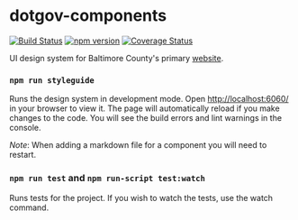 # dotgov-components

[![Build Status](https://travis-ci.org/baltimorecounty/dotgov-components.svg?branch=integration)](https://travis-ci.org/baltimorecounty/dotgov-components)
[![npm version](https://badge.fury.io/js/%40baltimorecounty%2Fdotgov-components.svg)](https://badge.fury.io/js/%40baltimorecounty%2Fdotgov-components)
[![Coverage Status](https://coveralls.io/repos/github/baltimorecounty/dotgov-components/badge.svg?branch=integration)](https://coveralls.io/github/baltimorecounty/dotgov-components?branch=integration)

UI design system for Baltimore County's primary [website](https://www.baltimorecountymd.gov).

### `npm run styleguide`

Runs the design system in development mode. Open [http://localhost:6060/](http://localhost:6060/) in your browser to view it. The page will automatically reload if you make changes to the code. You will see the build errors and lint warnings in the console.

_Note_: When adding a markdown file for a component you will need to restart.

### `npm run test` and `npm run-script test:watch`

Runs tests for the project. If you wish to watch the tests, use the watch command.